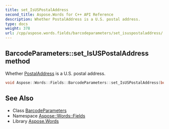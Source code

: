```yaml
---
title: set_IsUSPostalAddress
second_title: Aspose.Words for C++ API Reference
description: Whether PostalAddress is a U.S. postal address.
type: docs
weight: 378
url: /cpp/aspose.words.fields/barcodeparameters/set_isuspostaladdress/
---
```

## BarcodeParameters::set_IsUSPostalAddress method


Whether [PostalAddress](../get_postaladdress/) is a U.S. postal address.

```cpp
void Aspose::Words::Fields::BarcodeParameters::set_IsUSPostalAddress(bool value)
```

## See Also

* Class [BarcodeParameters](../)
* Namespace [Aspose::Words::Fields](../../)
* Library [Aspose.Words](../../../)
